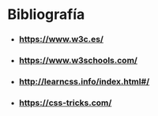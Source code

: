 # Bibliografía

- ### https://www.w3c.es/
- ### https://www.w3schools.com/
- ### http://learncss.info/index.html#/
- ### https://css-tricks.com/

